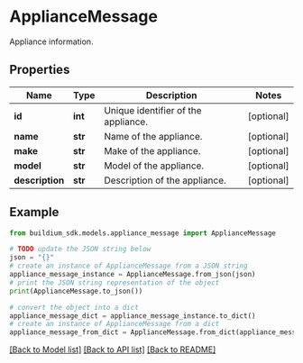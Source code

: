 # ApplianceMessage

Appliance information.

## Properties

Name | Type | Description | Notes
------------ | ------------- | ------------- | -------------
**id** | **int** | Unique identifier of the appliance. | [optional] 
**name** | **str** | Name of the appliance. | [optional] 
**make** | **str** | Make of the appliance. | [optional] 
**model** | **str** | Model of the appliance. | [optional] 
**description** | **str** | Description of the appliance. | [optional] 

## Example

```python
from buildium_sdk.models.appliance_message import ApplianceMessage

# TODO update the JSON string below
json = "{}"
# create an instance of ApplianceMessage from a JSON string
appliance_message_instance = ApplianceMessage.from_json(json)
# print the JSON string representation of the object
print(ApplianceMessage.to_json())

# convert the object into a dict
appliance_message_dict = appliance_message_instance.to_dict()
# create an instance of ApplianceMessage from a dict
appliance_message_from_dict = ApplianceMessage.from_dict(appliance_message_dict)
```
[[Back to Model list]](../README.md#documentation-for-models) [[Back to API list]](../README.md#documentation-for-api-endpoints) [[Back to README]](../README.md)


